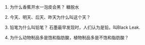 1. 为什么香蕉开水一泡皮会黑？
糖脱水

2. 今天、明天、后天、昨天为什么叫这个天？

3. 铅笔为什么叫铅笔？
石墨最早发现时，人们认为是铅，叫Black Leak.

4. 为什么动物制品多是饱和脂肪酸，植物制品多是不饱和脂肪酸？